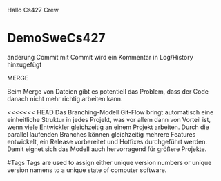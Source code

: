 ﻿Hallo Cs427 Crew
# DemoSweCs427
änderung
Commit
mit Commit wird ein Kommentar in Log/History hinzugefügt


MERGE

Beim Merge von Dateien gibt es potentiell das Problem, dass der Code danach nicht mehr richtig arbeiten kann.

<<<<<<< HEAD
Das Branching-Modell Git-Flow bringt automatisch eine einheitliche Struktur in jedes Projekt,
was vor allem dann von Vorteil ist, wenn viele Entwickler gleichzeitig an einem Projekt arbeiten.
Durch die parallel laufenden Branches können gleichzeitig mehrere Features entwickelt,
ein Release vorbereitet und Hotfixes durchgeführt werden.
Damit eignet sich das Modell auch hervorragend für größere Projekte.







#Tags
Tags are used to assign either unique version numbers or unique version namens to a unique state of computer software.